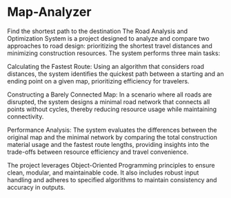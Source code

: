 # Map-Analyzer
Find the shortest path to the destination
The Road Analysis and Optimization System is a project designed to analyze and compare two approaches to road design: prioritizing the shortest travel distances and minimizing construction resources. The system performs three main tasks:

Calculating the Fastest Route:
Using an algorithm that considers road distances, the system identifies the quickest path between a starting and an ending point on a given map, prioritizing efficiency for travelers.

Constructing a Barely Connected Map:
In a scenario where all roads are disrupted, the system designs a minimal road network that connects all points without cycles, thereby reducing resource usage while maintaining connectivity.

Performance Analysis:
The system evaluates the differences between the original map and the minimal network by comparing the total construction material usage and the fastest route lengths, providing insights into the trade-offs between resource efficiency and travel convenience.

The project leverages Object-Oriented Programming principles to ensure clean, modular, and maintainable code. It also includes robust input handling and adheres to specified algorithms to maintain consistency and accuracy in outputs.
